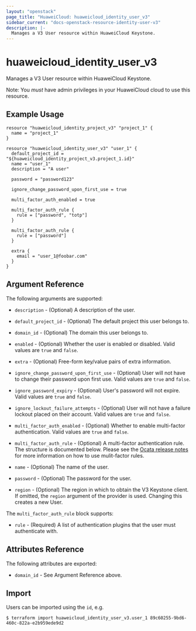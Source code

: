```yaml
---
layout: "openstack"
page_title: "HuaweiCloud: huaweicloud_identity_user_v3"
sidebar_current: "docs-openstack-resource-identity-user-v3"
description: |-
  Manages a V3 User resource within HuaweiCloud Keystone.
---
```


# huaweicloud\_identity\_user_v3

Manages a V3 User resource within HuaweiCloud Keystone.

Note: You _must_ have admin privileges in your HuaweiCloud cloud to use
this resource.

## Example Usage

```hcl
resource "huaweicloud_identity_project_v3" "project_1" {
  name = "project_1"
}

resource "huaweicloud_identity_user_v3" "user_1" {
  default_project_id = "${huaweicloud_identity_project_v3.project_1.id}"
  name = "user_1"
  description = "A user"

  password = "password123"

  ignore_change_password_upon_first_use = true

  multi_factor_auth_enabled = true

  multi_factor_auth_rule {
    rule = ["password", "totp"]
  }

  multi_factor_auth_rule {
    rule = ["password"]
  }

  extra {
    email = "user_1@foobar.com"
  }
}
```

## Argument Reference

The following arguments are supported:

* `description` - (Optional) A description of the user.

* `default_project_id` - (Optional) The default project this user belongs to.

* `domain_id` - (Optional) The domain this user belongs to.

* `enabled` - (Optional) Whether the user is enabled or disabled. Valid
  values are `true` and `false`.

* `extra` - (Optional) Free-form key/value pairs of extra information.

* `ignore_change_password_upon_first_use` - (Optional) User will not have to
  change their password upon first use. Valid values are `true` and `false`.

* `ignore_password_expiry` - (Optional) User's password will not expire.
  Valid values are `true` and `false`.

* `ignore_lockout_failure_attempts` - (Optional) User will not have a failure
  lockout placed on their account. Valid values are `true` and `false`.

* `multi_factor_auth_enabled` - (Optional) Whether to enable multi-factor
  authentication. Valid values are `true` and `false`.

* `multi_factor_auth_rule` - (Optional) A multi-factor authentication rule.
  The structure is documented below. Please see the
  [Ocata release notes](https://docs.openstack.org/releasenotes/keystone/ocata.html)
  for more information on how to use mulit-factor rules.

* `name` - (Optional) The name of the user.

* `password` - (Optional) The password for the user.

* `region` - (Optional) The region in which to obtain the V3 Keystone client.
    If omitted, the `region` argument of the provider is used. Changing this
    creates a new User.

The `multi_factor_auth_rule` block supports:

* `rule` - (Required) A list of authentication plugins that the user must
  authenticate with.

## Attributes Reference

The following attributes are exported:

* `domain_id` - See Argument Reference above.

## Import

Users can be imported using the `id`, e.g.

```
$ terraform import huaweicloud_identity_user_v3.user_1 89c60255-9bd6-460c-822a-e2b959ede9d2
```
